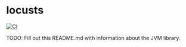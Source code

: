 # locusts

[![CI](https://github.com/locusts-r-us/locusts/actions/workflows/jvm.yml/badge.svg)](https://github.com/locusts-r-us/locusts/actions/workflows/jvm.yml)

TODO: Fill out this README.md with information about the JVM library.